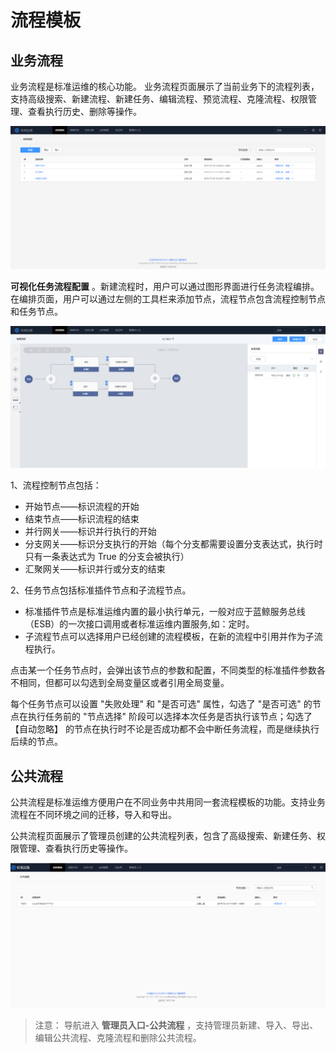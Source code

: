 # 流程模板
## 业务流程

业务流程是标准运维的核心功能。
业务流程页面展示了当前业务下的流程列表，支持高级搜索、新建流程、新建任务、编辑流程、预览流程、克隆流程、权限管理、查看执行历史、删除等操作。

![-w2020](../assets/业务流程.png)

**可视化任务流程配置** 。新建流程时，用户可以通过图形界面进行任务流程编排。在编排页面，用户可以通过左侧的工具栏来添加节点，流程节点包含流程控制节点和任务节点。

![-w2020](../assets/可视化流程.png)

1、流程控制节点包括：
- 开始节点——标识流程的开始
- 结束节点——标识流程的结束
- 并行网关——标识并行执行的开始
- 分支网关——标识分支执行的开始（每个分支都需要设置分支表达式，执行时只有一条表达式为 True 的分支会被执行）
- 汇聚网关——标识并行或分支的结束

2、任务节点包括标准插件节点和子流程节点。
- 标准插件节点是标准运维内置的最小执行单元，一般对应于蓝鲸服务总线（ESB）的一次接口调用或者标准运维内置服务,如：定时。
- 子流程节点可以选择用户已经创建的流程模板，在新的流程中引用并作为子流程执行。

点击某一个任务节点时，会弹出该节点的参数和配置，不同类型的标准插件参数各不相同，但都可以勾选到全局变量区或者引用全局变量。

每个任务节点可以设置 "失败处理" 和 "是否可选" 属性，勾选了 "是否可选" 的节点在执行任务前的 "节点选择" 阶段可以选择本次任务是否执行该节点；勾选了 【自动忽略】 的节点在执行时不论是否成功都不会中断任务流程，而是继续执行后续的节点。

## 公共流程

公共流程是标准运维方便用户在不同业务中共用同一套流程模板的功能。支持业务流程在不同环境之间的迁移，导入和导出。

公共流程页面展示了管理员创建的公共流程列表，包含了高级搜索、新建任务、权限管理、查看执行历史等操作。

![-w2020](../assets/公共流程.png)

>注意：
导航进入 **管理员入口-公共流程** ，支持管理员新建、导入、导出、编辑公共流程、克隆流程和删除公共流程。
